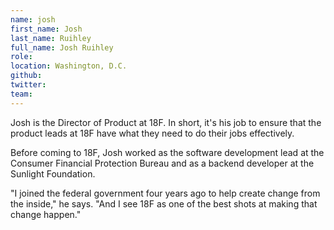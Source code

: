 ```yaml
---
name: josh
first_name: Josh
last_name: Ruihley
full_name: Josh Ruihley
role:
location: Washington, D.C.
github:
twitter:
team:
---
```


Josh is the Director of Product at 18F. In short, it's his job to ensure that the product leads at 18F have what they need to do their jobs effectively.

Before coming to 18F, Josh worked as the software development lead at the Consumer Financial Protection Bureau and as a backend developer at the Sunlight Foundation.

"I joined the federal government four years ago to help create change from the inside," he says. "And I see 18F as one of the best shots at making that change happen."
